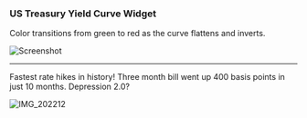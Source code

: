 ### US Treasury Yield Curve Widget

Color transitions from green to red as the curve flattens and inverts.

![Screenshot](https://user-images.githubusercontent.com/30199063/152238313-14726e1e-5e91-42ed-947e-40790b0510ec.png)

---

Fastest rate hikes in history! Three month bill went up 400 basis points in just 10 months. Depression 2.0?

![IMG_202212](https://user-images.githubusercontent.com/30199063/205502911-443bad64-c986-464b-8b33-11da26c7cd57.jpg)
